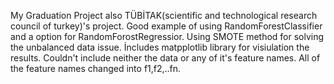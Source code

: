 My Graduation Project also TÜBİTAK(scientific and technological research council of turkey)'s project. Good example of using RandomForestClassifier and a option for RandomForostRegressior. Using SMOTE method for solving the unbalanced data issue. İncludes matpplotlib library for visiulation the results. Couldn't include neither the data or any of it's feature names. All of the feature names changed into f1,f2,..fn.
